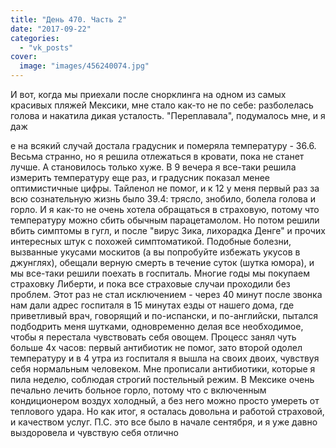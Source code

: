 ```yaml
---
title: "День 470. Часть 2"
date: "2017-09-22"
categories: 
  - "vk_posts"
cover:
  image: "images/456240074.jpg"
---
```


И вот, когда мы приехали после снорклинга на одном из самых красивых пляжей Мексики, мне стало как-то не по себе: разболелась голова и накатила дикая усталость. "Переплавала", подумалось мне, и я даж

<!--more--> е на всякий случай достала градусник и померяла температуру - 36.6. Весьма странно, но я решила отлежаться в кровати, пока не станет лучше. А становилось только хуже. В 9 вечера я все-таки решила измерить температуру еще раз, и градусник показал менее оптимистичные цифры. Тайленол не помог, и к 12 у меня первый раз за всю сознательную жизнь было 39.4: трясло, знобило, болела голова и горло. И я как-то не очень хотела обращаться в страховую, потому что температуру можно сбить обычным парацетамолом. Но потом решили вбить симптомы в гугл, и после "вирус Зика, лихорадка Денге" и прочих интересных штук с похожей симптоматикой. Подобные болезни, вызванные укусами москитов (а вы попробуйте избежать укусов в джунглях), обещали верную смерть в течение суток (шутка юмора), и мы все-таки решили поехать в госпиталь. Многие годы мы покупаем страховку Либерти, и пока все страховые случаи проходили без проблем. Этот раз не стал исключением - через 40 минут после звонка нам дали адрес госпиталя в 15 минутах езды от нашего дома, где приветливый врач, говорящий и по-испански, и по-английски, пытался подбодрить меня шутками, одновременно делая все необходимое, чтобы я перестала чувствовать себя овощем. Процесс занял чуть больше 4х часов: первый антибиотик не помог, зато второй одолел температуру и в 4 утра из госпиталя я вышла на своих двоих, чувствуя себя нормальным человеком. Мне прописали антибиотики, которые я пила неделю, соблюдая строгий постельный режим. В Мексике очень печально лечить больное горло, потому что с включенным кондиционером воздух холодный, а без него можно просто умереть от теплового удара. Но как итог, я осталась довольна и работой страховой, и качеством услуг. П.С. это все было в начале сентября, и я уже давно выздоровела и чувствую себя отлично
